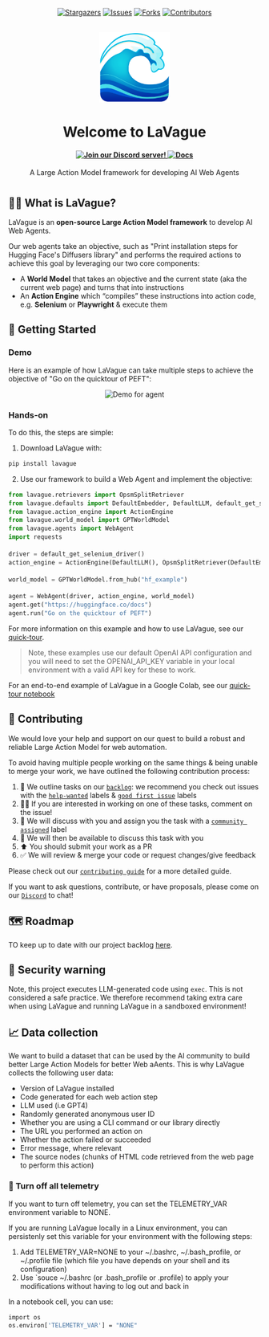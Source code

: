 <p align="center">
  <a href="https://github.com/lavague-ai/LaVague/stargazers"><img src="https://img.shields.io/github/stars/lavague-ai/LaVague.svg?style=for-the-badge" alt="Stargazers"></a>
  <a href="https://github.com/lavague-ai/LaVague/issues"><img src="https://img.shields.io/github/issues/lavague-ai/LaVague.svg?style=for-the-badge" alt="Issues"></a>
  <a href="https://github.com/lavague-ai/LaVague/network/members"><img src="https://img.shields.io/github/forks/lavague-ai/LaVague.svg?style=for-the-badge" alt="Forks"></a>
  <a href="https://github.com/lavague-ai/LaVague/graphs/contributors"><img src="https://img.shields.io/github/contributors/lavague-ai/LaVague.svg?style=for-the-badge" alt="Contributors"></a>
</p>
</br>

<div align="center">
  <img src="docs/assets/logo.png" width=140px: alt="LaVague Logo">
  <h1>Welcome to LaVague</h1>

<h4 align="center">
 <a href="https://discord.gg/SDxn9KpqX9" target="_blank">
    <img src="https://img.shields.io/badge/Discord-5865F2?style=for-the-badge&logo=discord&logoColor=white" height='35px' alt="Join our Discord server!">
  </a>
  <a href="https://docs.lavague.ai/en/latest/"><img src="https://img.shields.io/badge/📄-docs-000000?style=for-the-badge&colorA=09c&colorB=555" height='35px' alt="Docs"></a>
</h4>
  <p>A Large Action Model framework for developing AI Web Agents
</p>
<h1></h1>
</div>

## 🏄‍♀️  What is LaVague?

LaVague is an **open-source Large Action Model framework** to develop AI Web Agents.

Our web agents take an objective, such as "Print installation steps for Hugging Face's Diffusers library" and performs the required actions to achieve this goal by leveraging our two core components:

- A **World Model** that takes an objective and the current state (aka the current web page) and turns that into instructions
- An **Action Engine** which “compiles” these instructions into action code, e.g. **Selenium** or **Playwright** & execute them

## 🚀 Getting Started

### Demo

Here is an example of how LaVague can take multiple steps to achieve the objective of "Go on the quicktour of PEFT":

<p align="center">
  <img src="./docs/assets/demo_agent_hf.gif" alt="Demo for agent">
</p>

### Hands-on 

To do this, the steps are simple:

1. Download LaVague with:

```bash
pip install lavague
```
2. Use our framework to build a Web Agent and implement the objective:

```python
from lavague.retrievers import OpsmSplitRetriever
from lavague.defaults import DefaultEmbedder, DefaultLLM, default_get_selenium_driver
from lavague.action_engine import ActionEngine
from lavague.world_model import GPTWorldModel
from lavague.agents import WebAgent
import requests

driver = default_get_selenium_driver()
action_engine = ActionEngine(DefaultLLM(), OpsmSplitRetriever(DefaultEmbedder(), top_k=3))

world_model = GPTWorldModel.from_hub("hf_example")

agent = WebAgent(driver, action_engine, world_model)
agent.get("https://huggingface.co/docs")
agent.run("Go on the quicktour of PEFT")
```

For more information on this example and how to use LaVague, see our [quick-tour](https://docs.lavague.ai/en/latest/docs/get-started/quick-tour/).

> Note, these examples use our default OpenAI API configuration and you will need to set the OPENAI_API_KEY variable in your local environment with a valid API key for these to work.

For an end-to-end example of LaVague in a Google Colab, see our [quick-tour notebook](https://colab.research.google.com/github/lavague-ai/lavague/blob/main/docs/docs/get-started/quick-tour-notebook/quick-tour.ipynb)

## 🙋 Contributing

We would love your help and support on our quest to build a robust and reliable Large Action Model for web automation.

To avoid having multiple people working on the same things & being unable to merge your work, we have outlined the following contribution process:

1) 📢 We outline tasks on our [`backlog`](https://github.com/orgs/lavague-ai/projects/1/views/3): we recommend you check out issues with the [`help-wanted`](https://github.com/lavague-ai/LaVague/labels/help%20wanted) labels & [`good first issue`](https://github.com/lavague-ai/LaVague/labels/good%20first%20issue) labels
2) 🙋‍♀️ If you are interested in working on one of these tasks, comment on the issue! 
3) 🤝 We will discuss with you and assign you the task with a [`community assigned`](https://github.com/lavague-ai/LaVague/labels/community-assigned) label 
4) 💬 We will then be available to discuss this task with you
5) ⬆️ You should submit your work as a PR
6) ✅ We will review & merge your code or request changes/give feedback

Please check out our [`contributing guide`](./docs/docs/contributing/contributing.md) for a more detailed guide.

If you want to ask questions, contribute, or have proposals, please come on our [`Discord`](https://discord.gg/SDxn9KpqX9) to chat!

## 🗺️ Roadmap

TO keep up to date with our project backlog [here](https://github.com/orgs/lavague-ai/projects/1/views/2).

## 🚨 Security warning

Note, this project executes LLM-generated code using `exec`. This is not considered a safe practice. We therefore recommend taking extra care when using LaVague and running LaVague in a sandboxed environment!

## 📈 Data collection

We want to build a dataset that can be used by the AI community to build better Large Action Models for better Web aAents. This is why LaVague collects the following user data:

- Version of LaVague installed
- Code generated for each web action step
- LLM used (i.e GPT4)
- Randomly generated anonymous user ID
- Whether you are using a CLI command or our library directly
- The URL you performed an action on
- Whether the action failed or succeeded
- Error message, where relevant
- The source nodes (chunks of HTML code retrieved from the web page to perform this action)

### 🚫 Turn off all telemetry

If you want to turn off telemetry, you can set the TELEMETRY_VAR environment variable to NONE.

If you are running LaVague locally in a Linux environment, you can persistenly set this variable for your environment with the following steps:

1) Add TELEMETRY_VAR=NONE to your ~/.bashrc, ~/.bash_profile, or ~/.profile file (which file you have depends on your shell and its configuration)
2) Use `souce ~/.bashrc (or .bash_profile or .profile) to apply your modifications without having to log out and back in

In a notebook cell, you can use:

```bash
import os
os.environ['TELEMETRY_VAR'] = "NONE"
```
